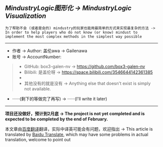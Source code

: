 *MindustryLogic图形化 -> MindustryLogic Visualization*
---
    为了帮助不会 (或者是会的) mindustry的玩家也能用最简单的方式来实现最复杂的方法 -> In order to help players who do not know (or know) mindust to implement the most complex methods in the simplest way possible

---
- 作者 -> Author: 盖伦awa -> Gailenawa
- 账号 -> AccountNumber:
>+ GitHub: box3-galen-nv -> https://github.com/box3-galen-nv
>+ Bilibili: 是盖伦呀 -> https://space.bilibili.com/3546644142361385
>+
>+ 其他没有的就是没有 -> Anything else that doesn't exist is simply not available.

- ······(剩下的等做完了再写) -> ······(I'll write it later)
---
******项目还没做好，预计到2月底 -> The project is not yet completed and is expected to be completed by the end of February.******

本文章由[百度翻译](https://fanyi.baidu.com/)翻译，实际中译英可能会有问题，欢迎指出 -> This article is translated by [Baidu Translate](https://fanyi.baidu.com/), which may have some problems in actual translation, welcome to point out

